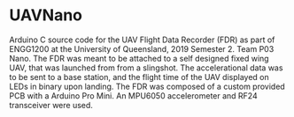# UAVNano

Arduino C source code for the UAV Flight Data Recorder (FDR) as part of ENGG1200 at the University of Queensland, 2019 Semester 2. Team P03 Nano. The FDR was meant to be attached to a self designed fixed wing UAV, that was launched from from a slingshot. The accelerational data was to be sent to a base station, and the flight time of the UAV displayed on LEDs in binary upon landing. The FDR was composed of a custom provided PCB with a Arduino Pro Mini. An MPU6050 accelerometer and RF24 transceiver were used.
